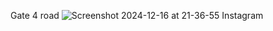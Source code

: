 Gate 4 road 
![Screenshot 2024-12-16 at 21-36-55 Instagram](https://github.com/user-attachments/assets/c7f27f6d-ee89-4451-98e8-e4d82980c394)
